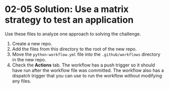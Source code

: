 # 02-05 Solution: Use a matrix strategy to test an application
Use these files to analyze one approach to solving the challenge.

1. Create a new repo.
1. Add the files from this directory to the root of the new repo.
1. Move the `python-workflow.yml` file into the `.github/workflows` directory in the new repo.
1. Check the **Actions** tab.  The workflow has a push trigger so it should have run after the workflow file was committed.  The workflow also has a dispatch trigger that you can use to run the workflow without modifying any files.
